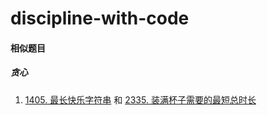 # discipline-with-code

#### 相似题目

##### 贪心

1. [1405. 最长快乐字符串](https://leetcode.cn/problems/longest-happy-string/) 和 [2335. 装满杯子需要的最短总时长](https://leetcode.cn/problems/minimum-amount-of-time-to-fill-cups/)
